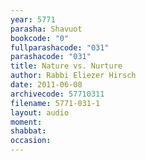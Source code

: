 ```yaml
---
year: 5771
parasha: Shavuot
bookcode: "0"
fullparashacode: "031"
parashacode: "031"
title: Nature vs. Nurture 
author: Rabbi Eliezer Hirsch
date: 2011-06-08
archivecode: 57710311
filename: 5771-031-1
layout: audio
moment: 
shabbat: 
occasion: 
---
```


